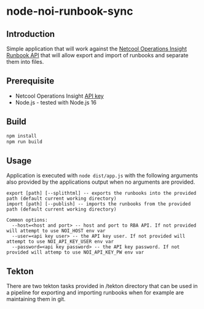 # node-noi-runbook-sync

## Introduction

Simple application that will work against the [Netcool Operations Insight Runbook API](https://www.ibm.com/docs/en/noi/1.6.4?topic=apis-runbooks-api) that will allow export and import of runbooks and separate them into files.

## Prerequisite

- Netcool Operations Insight [API key](https://www.ibm.com/docs/en/noi/1.6.4?topic=api-keys)
- Node.js - tested with Node.js 16

## Build

```bash
npm install
npm run build
```

## Usage

Application is executed with `node dist/app.js` with the following arguments also provided by the applications output when no arguments are provided.

```text
export [path] [--splithtml] -- exports the runbooks into the provided path (default current working directory)
import [path] [--publish] -- imports the runbooks from the provided path (default current working directory)

Common options:
  --host=<host and port> -- host and port to RBA API. If not provided will attempt to use NOI_HOST env var
  --user=<api key user> -- the API key user. If not provided will attempt to use NOI_API_KEY_USER env var
  --password=<api key password> -- the API key password. If not provided will attemp to use NOI_API_KEY_PW env var
```

## Tekton

There are two tekton tasks provided in /tekton directory that can be used in a pipeline for exporting and importing runbooks when for example are maintaining them in git.
